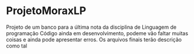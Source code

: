 # ProjetoMoraxLP
Projeto de um banco para a última nota da disciplina de Linguagem de programação
Código ainda em desenvolvimento, podeme vão faltar muitas coisas e ainda  pode apresentar erros. Os arquivos finais terão descrição como tal
